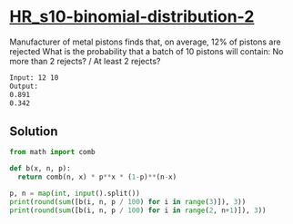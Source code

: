 # [HR_s10-binomial-distribution-2](https://www.hackerrank.com/challenges/s10-binomial-distribution-2)

Manufacturer of metal pistons finds that, on average, 12% of pistons are rejected
What is the probability that a batch of 10 pistons will contain: No more than 2 rejects? / At least 2 rejects?

```txt
Input: 12 10
Output:
0.891
0.342
```

## Solution

```py
from math import comb

def b(x, n, p):
  return comb(n, x) * p**x * (1-p)**(n-x)

p, n = map(int, input().split())
print(round(sum([b(i, n, p / 100) for i in range(3)]), 3))
print(round(sum([b(i, n, p / 100) for i in range(2, n+1)]), 3))
```
